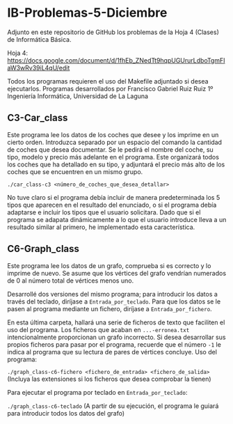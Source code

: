 # IB-Problemas-5-Diciembre
Adjunto en este repositorio de GitHub los problemas de la Hoja 4 (Clases) de Informática Básica.

Hoja 4: https://docs.google.com/document/d/1fhEb_ZNedTt9hqpUGUrurLdboTgmFIaW3wRv39iL4qU/edit

Todos los programas requieren el uso del Makefile adjuntado si desea ejecutarlos.
Programas desarrollados por Francisco Gabriel Ruiz Ruiz
1º Ingeniería Informática, Universidad de La Laguna

## C3-Car_class
Este programa lee los datos de los coches que desee y los imprime en un cierto orden. Introduzca separado por un espacio del comando la cantidad de coches que desea documentar. Se le pedirá el nombre del coche, su tipo, modelo y precio más adelante en el programa. Este organizará todos los coches que ha detallado en su tipo, y adjuntará el precio más alto de los coches que se encuentren en un mismo grupo.

`./car_class-c3 <número_de_coches_que_desea_detallar>`

No tuve claro si el programa debía incluir de manera predeterminada los 5 tipos que aparecen en el resultado del enunciado, o si el programa debía adaptarse e incluir los tipos que el usuario solicitara. Dado que si el programa se adapata dinámicamente a lo que el usuario introduce lleva a un resultado similar al primero, he implementado esta característica.

## C6-Graph_class
Este programa lee los datos de un grafo, comprueba si es correcto y lo imprime de nuevo. Se asume que los vértices del grafo vendrían numerados de 0 al número total de vértices menos uno.

Desarrollé dos versiones del mismo programa; para introducir los datos a través del teclado, diríjase a `Entrada_por_teclado`. Para que los datos se le pasen al programa mediante un fichero, diríjase a `Entrada_por_fichero`.

En esta última carpeta, hallará una serie de ficheros de texto que faciliten el uso del programa. Los ficheros que acaban en `...-erronea.txt` intencionalmente proporcionan un grafo incorrecto. Si desea desarrollar sus propios ficheros para pasar por el programa, recuerde que el número `-1` le indica al programa que su lectura de pares de vértices concluye. Uso del programa:

`./graph_class-c6-fichero <fichero_de_entrada> <fichero_de_salida>`
(Incluya las extensiones si los ficheros que desea comprobar la tienen)

Para ejecutar el programa por teclado en `Entrada_por_teclado`:

`./graph_class-c6-teclado`
(A partir de su ejecución, el programa le guiará para introducir todos los datos del grafo)


